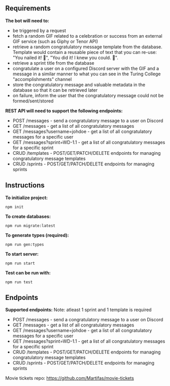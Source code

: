 ## Requirements

**The bot will need to:**

- be triggered by a request
- fetch a random GIF related to a celebration or success from an external GIF service (such as Giphy or Tenor API)
- retrieve a random congratulatory message template from the database. Template would contain a reusable piece of text that you can re-use: "You nailed it! 💪", "You did it! I knew you could. 🤗".
- retrieve a sprint title from the database
- congratulate a user on a configured Discord server with the GIF and a message in a similar manner to what you can see in the Turing College "accomplishments" channel
- store the congratulatory message and valuable metadata in the database so that it can be retrieved later
- on failure, inform the user that the congratulatory message could not be formed/sent/stored

**REST API will need to support the following endpoints:**

- POST /messages - send a congratulatory message to a user on Discord
- GET /messages - get a list of all congratulatory messages
- GET /messages?username=johdoe - get a list of all congratulatory messages for a specific user
- GET /messages?sprint=WD-1.1 - get a list of all congratulatory messages for a specific sprint
- CRUD /templates - POST/GET/PATCH/DELETE endpoints for managing congratulatory message templates
- CRUD /sprints - POST/GET/PATCH/DELETE endpoints for managing sprints

## Instructions

**To initialize project:**

```
npm init
```

**To create databases:**

```
npm run migrate:latest
```

**To generate types (required):**

```
npm run gen:types
```

**To start server:**

```
npm run start
```

**Test can be run with:**

```
npm run test
```

## Endpoints

**Supported endpoints:**
Note: atleast 1 sprint and 1 template is required

- POST /messages - send a congratulatory message to a user on Discord
- GET /messages - get a list of all congratulatory messages
- GET /messages?username=johdoe - get a list of all congratulatory messages for a specific user
- GET /messages?sprint=WD-1.1 - get a list of all congratulatory messages for a specific sprint
- CRUD /templates - POST/GET/PATCH/DELETE endpoints for managing congratulatory message templates
- CRUD /sprints - POST/GET/PATCH/DELETE endpoints for managing sprints

Movie tickets repo: https://github.com/Martifas/movie-tickets

